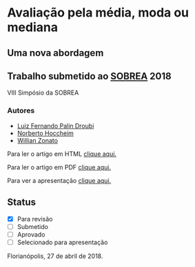 # Avaliação pela média, moda ou mediana
## Uma nova abordagem

## Trabalho submetido ao [SOBREA](http://www.sobrea.org.br/) 2018

VIII Simpósio da SOBREA

### Autores

* [Luiz Fernando Palin Droubi](http://droubi.me)
* [Norberto Hoccheim](http://cienciaparaeducacao.org/eng/pesquisador/norberto-hochheim/)
* [Willian Zonato](https://github.com/willzonato)


Para ler o artigo em HTML [clique aqui.](https://github.com/lfpdroubi/sobrea/blob/master/Artigo.md)

Para ler o artigo em PDF [clique aqui.](https://github.com/lfpdroubi/sobrea/blob/master/Artigo.pdf)

Para ver a apresentação [clique aqui.](./apresentacao.html)

## Status

- [x] Para revisão
- [ ] Submetido
- [ ] Aprovado
- [ ] Selecionado para apresentação

Florianópolis, 27 de abril de 2018.